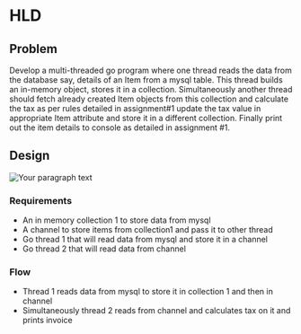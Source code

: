 # HLD

## Problem

Develop a multi-threaded go program where one thread reads the data from the database say, details of an Item from a mysql table. This thread builds an in-memory object, stores it in a collection. Simultaneously another thread should fetch already created Item objects from this collection and calculate the tax as per rules detailed in assignment#1 update the tax value in appropriate Item attribute and store it in a different collection. Finally print out the item details to console as detailed in assignment #1.


## Design
![Your paragraph text](https://github.com/sahaj279/go_assignment/assets/88133213/4d5765e9-5605-44ac-ae5b-ff8975a55842)

### Requirements
- An in memory collection 1 to store data from mysql
- A channel to store items from collection1 and pass it to other thread
- Go thread 1 that will read data from mysql and store it in a channel
- Go thread 2 that will read data from channel

### Flow
- Thread 1 reads data from mysql to store it in collection 1 and then in channel
- Simultaneously thread 2 reads from channel and calculates tax on it and prints invoice

